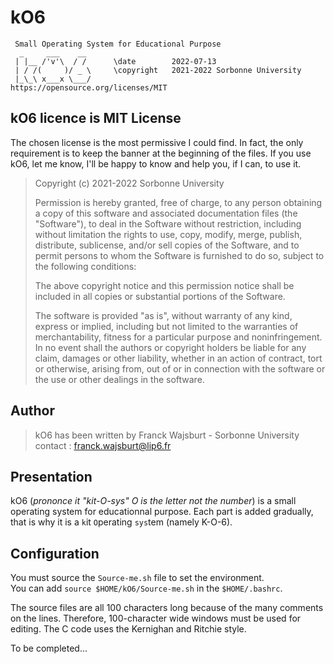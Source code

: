 # kO6

```
 Small Operating System for Educational Purpose
  _     ___    __
 | |__ /'v'\  / /      \date        2022-07-13
 | / /(     )/ _ \     \copyright   2021-2022 Sorbonne University
 |_\_\ x___x \___/                  https://opensource.org/licenses/MIT
```


## kO6 licence is MIT License


The chosen license is the most permissive I could find. In fact, the only requirement is to keep the banner at the beginning of the files. If you use kO6, let me know, I'll be happy to know and help you, if I can, to use it.

> Copyright (c) 2021-2022 Sorbonne University
>
> Permission is hereby granted, free of charge, to any person obtaining a copy of this software
> and associated documentation files (the "Software"), to deal in the Software without restriction,
> including without limitation the rights to use, copy, modify, merge, publish, distribute,
> sublicense, and/or sell copies of the Software, and to permit persons to whom the Software is
> furnished to do so, subject to the following conditions:
>
> The above copyright notice and this permission notice shall be included in all copies or
> substantial portions of the Software.
>
> The software is provided "as is", without warranty of any kind, express or implied, including
> but not limited to the warranties of merchantability, fitness for a particular purpose and
> noninfringement. In no event shall the authors or copyright holders be liable for any claim,
> damages or other liability, whether in an action of contract, tort or otherwise, arising from,
> out of or in connection with the software or the use or other dealings in the software.


## Author


> kO6 has been written by Franck Wajsburt - Sorbonne University
> contact : franck.wajsburt@lip6.fr


## Presentation


kO6 (*prononce it "kit-O-sys" O is  the letter not the number*) is a small operating system for educationnal purpose. Each part is added gradually, that is why it is a `k`it `O`perating `sys`tem (namely K-O-6).


## Configuration


You must source the `Source-me.sh` file to set the environment.\
You can add `source $HOME/kO6/Source-me.sh` in the `$HOME/.bashrc`.

The source files are all 100 characters long because of the many comments on the lines. Therefore, 100-character wide windows must be used for editing. The C code uses the Kernighan and Ritchie style.


To be completed...
